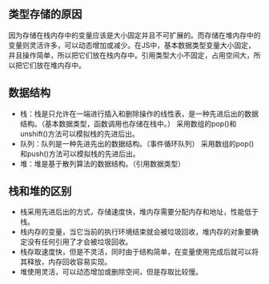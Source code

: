 ## 类型存储的原因

因为存储在栈内存中的变量应该是大小固定并且不可扩展的。而存储在堆内存中的变量则灵活许多，可以动态增加或减少。在JS中，基本数据类型变量大小固定，并且操作简单，所以把它们放在栈内存中。引用类型大小不固定，占用空间大，所以把它们放在堆内存中。

## 数据结构

- 栈：栈是只允许在一端进行插入和删除操作的线性表，是一种先进后出的数据结构。（基本数据类型，函数调用也存储在栈中。）
  采用数组的pop()和unshift()方法可以模拟栈的先进后出。
- 队列：队列是一种先进先出的数据结构。（事件循环队列）
  采用数组的pop()和push()方法可以模拟栈的先进后出。
- 堆：堆是基于散列算法的数据结构。（引用数据类型）

## 栈和堆的区别

- 栈采用先进后出的方式，存储速度快，堆内存需要分配内存和地址，性能低于栈。
- 栈内存的变量，当它当前的执行环境结束就会被垃圾回收，堆内存的对象要确定没有任何引用了才会被垃圾回收。
- 栈存取速度快，但是不灵活，同时由于结构简单，在变量使用完成后就可以将其释放，内存回收容易实现。
- 堆使用灵活，可以动态增加或删除空间，但是存取比较慢。  


